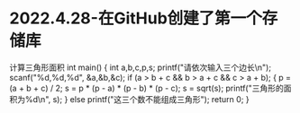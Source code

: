 # 2022.4.28-在GitHub创建了第一个存储库
计算三角形面积
int main()
{
	int a,b,c,p,s;
	printf("请依次输入三个边长\n");
	scanf("%d,%d,%d", &a,&b,&c);
	if (a > b + c && b > a + c && c > a + b);
	{
		p = (a + b + c) / 2;
		s = p * (p - a) * (p - b) * (p - c);
		s = sqrt(s);
		printf("三角形的面积为%d\n", s);
	}
	else printf("这三个数不能组成三角形");
	return 0;
}

 
